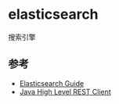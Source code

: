 # elasticsearch

搜索引擎

## 参考

- [Elasticsearch Guide](https://www.elastic.co/guide/en/elasticsearch/reference/current/index.html)
- [Java High Level REST Client](https://www.elastic.co/guide/en/elasticsearch/client/java-rest/current/java-rest-high.html)
